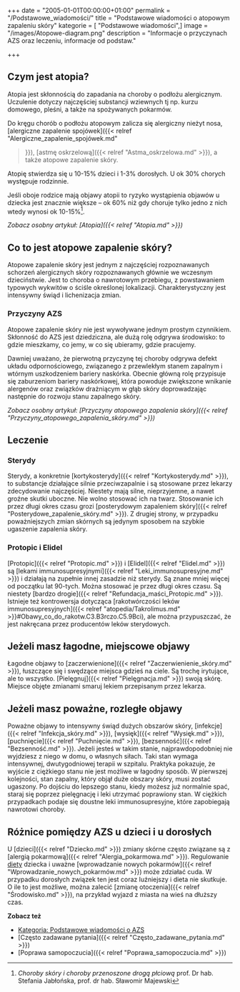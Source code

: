 +++
date = "2005-01-01T00:00:00+01:00"
permalink = "/Podstawowe_wiadomości/"
title = "Podstawowe wiadomości o atopowym zapaleniu skóry"
kategorie = [ "Podstawowe wiadomości",]
image = "/images/Atopowe-diagram.png"
description = "Informacje o przyczynach AZS oraz leczeniu, informacje od podstaw."

+++
## Czym jest atopia?

Atopia jest skłonnością do zapadania na choroby o podłożu alergicznym.
Uczulenie dotyczy najczęściej substancji wziewnych tj np. kurzu domowego,
pleśni, a także na spożywanych pokarmów.

Do kręgu chorób o podłożu atopowym zalicza się alergiczny nieżyt nosa,
[alergiczne zapalenie spojówek]({{< relref "Alergiczne_zapalenie_spojówek.md"
>}}), [astmę oskrzelową]({{< relref "Astma_oskrzelowa.md" >}}), a także atopowe
zapalenie skóry.

Atopię stwierdza się u 10-15% dzieci i 1-3% dorosłych. U ok 30% chorych
występuje rodzinnie.

Jeśli oboje rodzice mają objawy atopii to ryzyko wystąpienia objawów u dziecka
jest znacznie większe – ok 60% niż gdy choruje tylko jedno z nich wtedy wynosi
ok 10-15%[^1].

*Zobacz osobny artykuł: [Atopia]({{< relref "Atopia.md" >}})*

## Co to jest atopowe zapalenie skóry?

Atopowe zapalenie skóry jest jednym z najczęściej rozpoznawanych schorzeń
alergicznych skóry rozpoznawanych głównie we wczesnym dzieciństwie. Jest to
choroba o nawrotowym przebiegu, z powstawaniem typowych wykwitów o ściśle
określonej lokalizacji. Charakterystyczny jest intensywny świąd i lichenizacja
zmian.

### Przyczyny AZS

Atopowe zapalenie skóry nie jest wywoływane jednym prostym czynnikiem.
Skłonność do AZS jest dziedziczna, ale dużą rolę odgrywa środowisko: to gdzie
mieszkamy, co jemy, w co się ubieramy, gdzie pracujemy.

Dawniej uważano, że pierwotną przyczynę tej choroby odgrywa defekt układu
odpornościowego, związanego z przewlekłym stanem zapalnym i wtórnym uszkodzeniem
bariery naskórka. Obecnie główną rolę przypisuje się zaburzeniom bariery
naskórkowej, która powoduje zwiększone wnikanie alergenów oraz związków
drażniącym w głąb skóry doprowadzając następnie do rozwoju stanu zapalnego
skóry.

*Zobacz osobny artykuł: [Przyczyny atopowego zapalenia skóry]({{< relref
"Przyczyny_atopowego_zapalenia_skóry.md" >}})*

## Leczenie

### Sterydy

Sterydy, a konkretnie [kortykosterydy]({{< relref "Kortykosterydy.md" >}}), to substancje
działające silnie przeciwzapalnie i są stosowane przez lekarzy zdecydowanie
najczęściej. Niestety mają silne, nieprzyjemne, a nawet groźne skutki uboczne.
Nie wolno stosować ich na twarz. Stosowanie ich przez długi okres czasu grozi
[posterydowym zapaleniem skóry]({{< relref "Posterydowe_zapalenie_skóry.md" >}}). Z
drugiej strony, w przypadku poważniejszych zmian skórnych są jedynym sposobem na
szybkie ugaszenie zapalenia skóry.

### Protopic i Elidel

[Protopic]({{< relref "Protopic.md" >}}) i [Elidel]({{< relref "Elidel.md" >}})
są [lekami immunosupresyjnymi]({{< relref "Leki_immunosupresyjne.md" >}}) i
działają na zupełnie innej zasadzie niż sterydy. Są znane mniej więcej od
początku lat 90-tych. Można stosować je przez długi okres czasu. Są niestety
[bardzo drogie]({{< relref "Refundacja_maści_Protopic.md" >}}).  Istnieje też
kontrowersja dotycząca [rakotwórczości leków
immunosupresyjnych]({{< relref "atopedia/Takrolimus.md" >}}#Obawy_co_do_rakotw.C3.B3rczo.C5.9Bci), ale można
przypuszczać, że jest nakręcana przez producentów leków sterydowych.

## Jeżeli masz łagodne, miejscowe objawy

Łagodne objawy to [zaczerwienione]({{< relref "Zaczerwienienie_skóry.md" >}}),
łuszczące się i swędzące miejsca gdzieś na ciele. Są trochę irytujące, ale to
wszystko. [Pielęgnuj]({{< relref "Pielęgnacja.md" >}}) swoją skórę. Miejsce
objęte zmianami smaruj lekiem przepisanym przez lekarza.

## Jeżeli masz poważne, rozległe objawy

Poważne objawy to intensywny świąd dużych obszarów skóry, [infekcje]({{< relref
"Infekcja_skóry.md" >}}), [wysięk]({{< relref "Wysięk.md" >}}), [puchnięcie]({{<
relref "Puchnięcie.md" >}}), [bezsenność]({{< relref "Bezsenność.md" >}}).
Jeżeli jesteś w takim stanie, najprawdopodobniej nie wyjdziesz z niego w domu, o
własnych siłach. Taki stan wymaga intensywnej, dwutygodniowej terapii w
szpitalu. Praktyka pokazuje, że wyjście z ciężkiego stanu nie jest możliwe w
łagodny sposób. W pierwszej kolejności, stan zapalny, który objął duże obszary
skóry, musi zostać ugaszony. Po dojściu do lepszego stanu, kiedy możesz już
normalnie spać, staraj się poprzez pielęgnację i leki utrzymać poprawiony stan.
W ciężkich przypadkach podaje się doustne leki immunosupresyjne, które
zapobiegają nawrotowi choroby.

## Różnice pomiędzy AZS u dzieci i u dorosłych

U [dzieci]({{< relref "Dziecko.md" >}}) zmiany skórne często związane są z
[alergią pokarmową]({{< relref "Alergia_pokarmowa.md" >}}). Regulowanie
[diety](/kategorie/diety/) dziecka i uważne [wprowadzanie
nowych pokarmów]({{< relref "Wprowadzanie_nowych_pokarmów.md" >}}) może
zdziałać cuda. W przypadku dorosłych związek ten jest coraz luźniejszy i dieta
nie skutkuje. O ile to jest możliwe, można zalecić [zmianę
otoczenia]({{< relref "Środowisko.md" >}}), na przykład wyjazd z miasta na wieś
na dłuższy czas.

**Zobacz też**

-   [Kategoria: Podstawowe wiadomości o AZS](/kategorie/podstawowe-wiadomości/)
-   [Często zadawane pytania]({{< relref "Często_zadawane_pytania.md" >}})
-   [Poprawa samopoczucia]({{< relref "Poprawa_samopoczucia.md" >}})

[^1]: *Choroby skóry i choroby przenoszone drogą płciową* prof. Dr hab. Stefania Jabłońska, prof. dr hab. Sławomir Majewski
